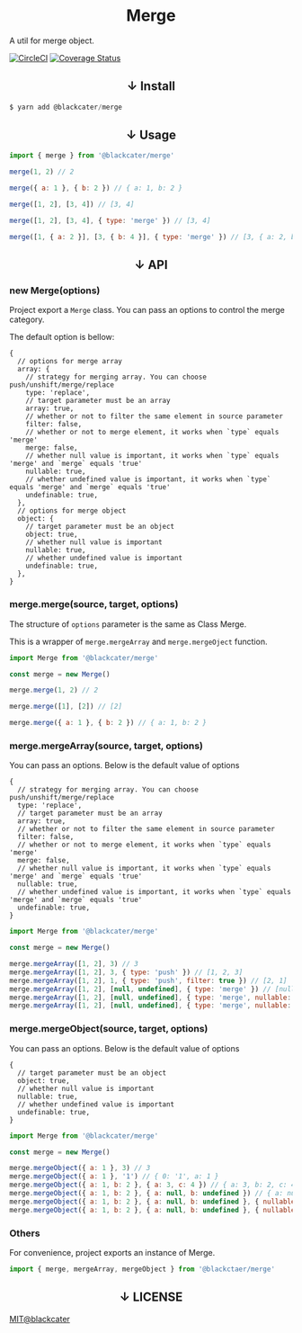 <h1 align="center"><span class="font-weight: bolder; font-size: 2em;">M</span>erge</h1>

A util for merge object.

[![CircleCI](https://circleci.com/gh/blackcater/merge/tree/master.svg?style=svg)](https://circleci.com/gh/blackcater/merge/tree/master)
[![Coverage Status](https://coveralls.io/repos/github/blackcater/merge/badge.svg?branch=master)](https://coveralls.io/github/blackcater/merge?branch=master)

<h2 align="center">↓ Install</h2> 

```javascript
$ yarn add @blackcater/merge
```


<h2 align="center">↓ Usage</h2>

```javascript
import { merge } from '@blackcater/merge'

merge(1, 2) // 2

merge({ a: 1 }, { b: 2 }) // { a: 1, b: 2 }

merge([1, 2], [3, 4]) // [3, 4]

merge([1, 2], [3, 4], { type: 'merge' }) // [3, 4]

merge([1, { a: 2 }], [3, { b: 4 }], { type: 'merge' }) // [3, { a: 2, b: 4 }]
```


<h2 align="center">↓ API</h2>

### new Merge(options)

Project export a `Merge` class. You can pass an options to control the merge category.

The default option is bellow:

```
{
  // options for merge array
  array: {
    // strategy for merging array. You can choose push/unshift/merge/replace
    type: 'replace',
    // target parameter must be an array
    array: true,
    // whether or not to filter the same element in source parameter
    filter: false,
    // whether or not to merge element, it works when `type` equals 'merge'
    merge: false,
    // whether null value is important, it works when `type` equals 'merge' and `merge` equals 'true'
    nullable: true,
    // whether undefined value is important, it works when `type` equals 'merge' and `merge` equals 'true'
    undefinable: true,
  },
  // options for merge object
  object: {
    // target parameter must be an object
    object: true,
    // whether null value is important
    nullable: true,
    // whether undefined value is important
    undefinable: true,
  },
}
```

### merge.merge(source, target, options)

The structure of `options` parameter is the same as Class Merge.

This is a wrapper of `merge.mergeArray` and `merge.mergeOject` function.

```javascript
import Merge from '@blackcater/merge'

const merge = new Merge()

merge.merge(1, 2) // 2

merge.merge([1], [2]) // [2]

merge.merge({ a: 1 }, { b: 2 }) // { a: 1, b: 2 }
```

### merge.mergeArray(source, target, options)

You can pass an options. Below is the default value of options

```
{
  // strategy for merging array. You can choose push/unshift/merge/replace
  type: 'replace',
  // target parameter must be an array
  array: true,
  // whether or not to filter the same element in source parameter
  filter: false,
  // whether or not to merge element, it works when `type` equals 'merge'
  merge: false,
  // whether null value is important, it works when `type` equals 'merge' and `merge` equals 'true'
  nullable: true,
  // whether undefined value is important, it works when `type` equals 'merge' and `merge` equals 'true'
  undefinable: true,
}
```

```javascript
import Merge from '@blackcater/merge'

const merge = new Merge()

merge.mergeArray([1, 2], 3) // 3
merge.mergeArray([1, 2], 3, { type: 'push' }) // [1, 2, 3]
merge.mergeArray([1, 2], 1, { type: 'push', filter: true }) // [2, 1]
merge.mergeArray([1, 2], [null, undefined], { type: 'merge' }) // [null, undefined]
merge.mergeArray([1, 2], [null, undefined], { type: 'merge', nullable: false }) // [1, undefined]
merge.mergeArray([1, 2], [null, undefined], { type: 'merge', nullable: false, undefinable: false }) // [1, 2]
```

### merge.mergeObject(source, target, options)

You can pass an options. Below is the default value of options

```
{
  // target parameter must be an object
  object: true,
  // whether null value is important
  nullable: true,
  // whether undefined value is important
  undefinable: true,
}
```

```javascript
import Merge from '@blackcater/merge'

const merge = new Merge()

merge.mergeObject({ a: 1 }, 3) // 3
merge.mergeObject({ a: 1 }, '1') // { 0: '1', a: 1 }
merge.mergeObject({ a: 1, b: 2 }, { a: 3, c: 4 }) // { a: 3, b: 2, c: 4 }
merge.mergeObject({ a: 1, b: 2 }, { a: null, b: undefined }) // { a: null, b: undefined }
merge.mergeObject({ a: 1, b: 2 }, { a: null, b: undefined }, { nullable: false }) // { a: 1, b: undefined }
merge.mergeObject({ a: 1, b: 2 }, { a: null, b: undefined }, { nullable: false, undefinable: false }) // { a: 1, b: 2 }
```

### Others

For convenience, project exports an instance of Merge.

```javascript
import { merge, mergeArray, mergeObject } from '@blackctaer/merge'
```

<h2 align="center">↓ LICENSE</h2>

[MIT@blackcater](LICENSE)
